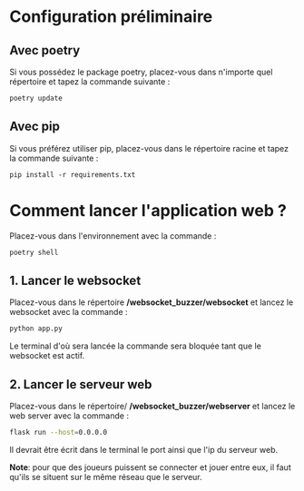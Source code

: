 
# Configuration préliminaire

## Avec poetry 
Si vous possédez le package poetry, placez-vous dans n'importe quel répertoire et tapez la commande suivante :
```bash
poetry update
```

## Avec pip
Si vous préférez utiliser pip, placez-vous dans le répertoire racine et tapez la commande suivante :
```
pip install -r requirements.txt
```


# Comment lancer l'application web ? 
Placez-vous dans l'environnement avec la commande :

``` bash
poetry shell
```

## 1. Lancer le websocket

Placez-vous dans le répertoire **/websocket_buzzer/websocket** et lancez le websocket avec la commande :
```bash
python app.py
```
Le terminal d'où sera lancée la commande sera bloquée tant que le websocket est actif.


## 2. Lancer le serveur web 

Placez-vous dans le répertoire/ **/websocket_buzzer/webserver** et lancez le web server avec la commande :
```bash
flask run --host=0.0.0.0
```
Il devrait être écrit dans le terminal le port ainsi que l'ip du serveur web.

**Note**: pour que des joueurs puissent se connecter et jouer entre eux, il faut qu'ils se situent sur le même réseau que le serveur.
